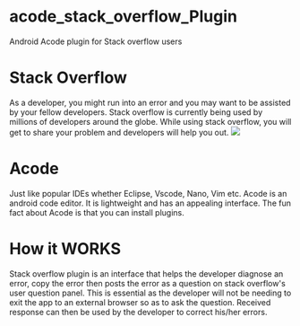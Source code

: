 # acode_stack_overflow_Plugin
Android Acode plugin for Stack overflow users

# Stack Overflow
As a developer, you might run into an error and you may want to be assisted by your fellow developers. Stack overflow is currently being used by millions of developers around the globe. While using stack overflow, you will get to share your problem and developers will help you out.
<img src="https://www.google.com/imgres?imgurl=https%3A%2F%2Fmms.businesswire.com%2Fmedia%2F20210317005585%2Fen%2F865528%2F23%2Flogo-stackoverflow.jpg&tbnid=Iww-H_kOeDSdKM&vet=12ahUKEwjS-cnZksqBAxW4pycCHcFfDOEQMygDegQIARB5..i&imgrefurl=https%3A%2F%2Fwww.businesswire.com%2Fnews%2Fhome%2F20210317005585%2Fen%2FStack-Overflow-Launches-Free-Tier-of-Stack-Overflow-for-Teams&docid=wNTB8MF9yPYJrM&w=1200&h=627&q=stack%20overflow&ved=2ahUKEwjS-cnZksqBAxW4pycCHcFfDOEQMygDegQIARB5"/>

# Acode
Just like popular IDEs whether Eclipse, Vscode, Nano, Vim etc. Acode is an android code editor. It is lightweight and has an appealing interface. The  fun fact about Acode is that you can install plugins. 

# How it WORKS
Stack overflow plugin is an interface that helps the developer diagnose an error, copy the error then posts the error as a question on stack overflow's user question panel. This is essential as the developer will not be needing to exit the app to an external browser so as to ask the question. Received response can then be used by the developer to correct his/her errors.

